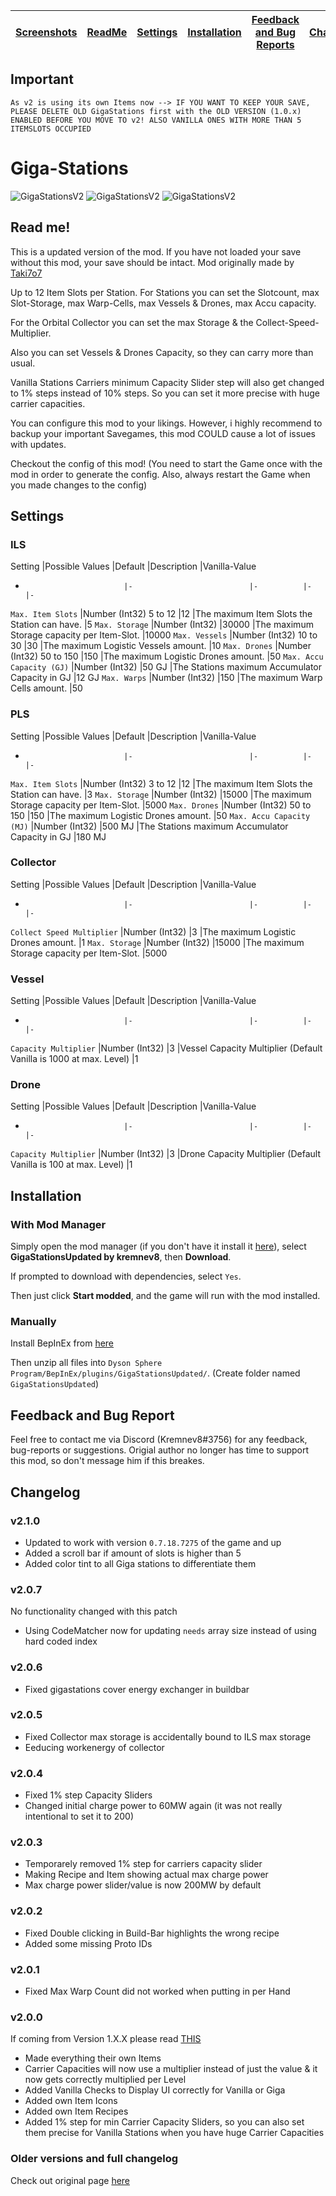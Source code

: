 | [Screenshots](#giga-stations) | [ReadMe](#read-me) | [Settings](#settings) | [Installation](#installation) | [Feedback and Bug Reports](#feedback-and-bug-report) | [Changelog](#changelog) |
|---|---|---|---|---|---|

## Important
`As v2 is using its own Items now --> IF YOU WANT TO KEEP YOUR SAVE, PLEASE DELETE OLD GigaStations first with the OLD VERSION (1.0.x) ENABLED BEFORE YOU MOVE TO v2! ALSO VANILLA ONES WITH MORE THAN 5 ITEMSLOTS OCCUPIED`

# Giga-Stations
![GigaStationsV2](https://cdn.discordapp.com/attachments/800964046383349791/812636367561424926/GigaStations.png)
![GigaStationsV2](https://raw.githubusercontent.com/WaGi-Coding/gifs/main/recipes.png)
![GigaStationsV2](https://raw.githubusercontent.com/WaGi-Coding/gifs/main/GS.gif)

## Read me!
This is a updated version of the mod. If you have not loaded your save without this mod, your save should be intact. Mod originally made by [Taki7o7](https://dsp.thunderstore.io/package/Taki7o7/)

Up to 12 Item Slots per Station.
For Stations you can set the Slotcount, max Slot-Storage, max Warp-Cells, max Vessels & Drones, max Accu capacity.

For the Orbital Collector you can set the max Storage & the Collect-Speed-Multiplier.

Also you can set Vessels & Drones Capacity, so they can carry more than usual.

Vanilla Stations Carriers minimum Capacity Slider step will also get changed to 1% steps instead of 10% steps. So you can set it more precise with huge carrier capacities.

You can configure this mod to your likings. However, i highly recommend to backup your important Savegames, this mod COULD cause a lot of issues with updates.

Checkout the config of this mod! (You need to start the Game once with the mod in order to generate the config. Also, always restart the Game when you made changes to the config)

## Settings
### ILS
Setting						|Possible Values			|Default    |Description													|Vanilla-Value
-							|-							|-          |-																|-
`Max. Item Slots`			|Number (Int32)	 5 to 12	|12			|The maximum Item Slots the Station can have.					|5
`Max. Storage`				|Number (Int32)				|30000		|The maximum Storage capacity per Item-Slot.					|10000
`Max. Vessels`				|Number (Int32) 10 to 30 	|30			|The maximum Logistic Vessels amount.							|10
`Max. Drones`				|Number (Int32) 50 to 150 	|150		|The maximum Logistic Drones amount.							|50
`Max. Accu Capacity (GJ)`	|Number (Int32)				|50 GJ		|The Stations maximum Accumulator Capacity in GJ				|12 GJ
`Max. Warps`				|Number (Int32)				|150		|The maximum Warp Cells amount.									|50

### PLS
Setting						|Possible Values			|Default    |Description													|Vanilla-Value
-							|-							|-          |-																|-
`Max. Item Slots`			|Number (Int32)	 3 to 12	|12			|The maximum Item Slots the Station can have.					|3
`Max. Storage`				|Number (Int32)				|15000		|The maximum Storage capacity per Item-Slot.					|5000
`Max. Drones`				|Number (Int32) 50 to 150 	|150		|The maximum Logistic Drones amount.							|50
`Max. Accu Capacity (MJ)`	|Number (Int32)				|500 MJ		|The Stations maximum Accumulator Capacity in GJ				|180 MJ

### Collector
Setting						|Possible Values			|Default    |Description													|Vanilla-Value
-							|-							|-          |-																|-
`Collect Speed Multiplier`	|Number (Int32)			 	|3			|The maximum Logistic Drones amount.							|1
`Max. Storage`				|Number (Int32)				|15000		|The maximum Storage capacity per Item-Slot.					|5000

### Vessel
Setting						|Possible Values			|Default    |Description															|Vanilla-Value
-							|-							|-          |-																		|-
`Capacity Multiplier`		|Number (Int32)			 	|3			|Vessel Capacity Multiplier (Default Vanilla is 1000 at max. Level)		|1

### Drone
Setting						|Possible Values			|Default    |Description															|Vanilla-Value
-							|-							|-          |-																		|-
`Capacity Multiplier`		|Number (Int32)			 	|3			|Drone Capacity Multiplier (Default Vanilla is 100 at max. Level)		|1

## Installation
### With Mod Manager

Simply open the mod manager (if you don't have it install it [here](https://dsp.thunderstore.io/package/ebkr/r2modman/)), select **GigaStationsUpdated by kremnev8**, then **Download**.

If prompted to download with dependencies, select `Yes`.

Then just click **Start modded**, and the game will run with the mod installed.

### Manually
Install BepInEx from [here](https://dsp.thunderstore.io/package/xiaoye97/BepInEx/)

Then unzip all files into `Dyson Sphere Program/BepInEx/plugins/GigaStationsUpdated/`. (Create folder named `GigaStationsUpdated`)

## Feedback and Bug Report
Feel free to contact me via Discord (Kremnev8#3756) for any feedback, bug-reports or suggestions.
Origial author no longer has time to support this mod, so don't message him if this breakes.

## Changelog
### v2.1.0
- Updated to work with version `0.7.18.7275` of the game and up
- Added a scroll bar if amount of slots is higher than 5
- Added color tint to all Giga stations to differentiate them
### v2.0.7
No functionality changed with this patch
- Using CodeMatcher now for updating `needs` array size instead of using hard coded index
### v2.0.6
- Fixed gigastations cover energy exchanger in buildbar
### v2.0.5
- Fixed Collector max storage is accidentally bound to ILS max storage
- Eeducing workenergy of collector
### v2.0.4
- Fixed 1% step Capacity Sliders
- Changed initial charge power to 60MW again (it was not really intentional to set it to 200)
### v2.0.3
- Temporarely removed 1% step for carriers capacity slider
- Making Recipe and Item showing actual max charge power
- Max charge power slider/value is now 200MW by default
### v2.0.2
- Fixed Double clicking in Build-Bar highlights the wrong recipe
- Added some missing Proto IDs
### v2.0.1
- Fixed Max Warp Count did not worked when putting in per Hand
### v2.0.0
If coming from Version 1.X.X please read [THIS](#important)
- Made everything their own Items
- Carrier Capacities will now use a multiplier instead of just the value & it now gets correctly multiplied per Level
- Added Vanilla Checks to Display UI correctly for Vanilla or Giga
- Added own Item Icons
- Added own Item Recipes
- Added 1% step for min Carrier Capacity Sliders, so you can also set them precise for Vanilla Stations when you have huge Carrier Capacities
 
 ### Older versions and full changelog
 Check out original page [here](https://dsp.thunderstore.io/package/Taki7o7/GigaStations_v2/#giga-stations-v2)